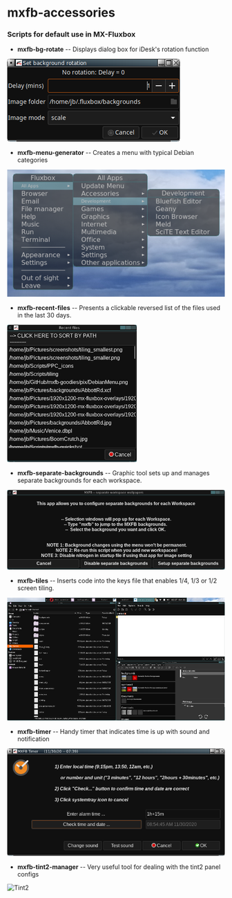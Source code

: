 # mxfb-accessories


### Scripts for default use in MX-Fluxbox

* **mxfb-bg-rotate** -- Displays dialog box for iDesk's rotation function

![Rotate backgrounds](/pix/bg-rotate.png)

* **mxfb-menu-generator** -- Creates a menu with typical Debian categories

![Debian menu](/pix/DebianMenu.png)

* **mxfb-recent-files** -- Presents a clickable reversed list of the files used in the last 30 days.

![Recent files](/pix/recent.png)

* **mxfb-separate-backgrounds** -- Graphic tool sets up and manages separate backgrounds for each workspace.

![Separate backgrounds](/pix/separate.png)

* **mxfb-tiles** -- Inserts code into the keys file that enables 1/4, 1/3 or 1/2 screen tiling.

![Tiling](/pix/tiling.png)

* **mxfb-timer** -- Handy timer that indicates time is up with sound and notification

![Timer](/pix/timer.png)

* **mxfb-tint2-manager** -- Very useful tool for dealing with the tint2 panel configs

![Tint2](/pix/tint2.png)
